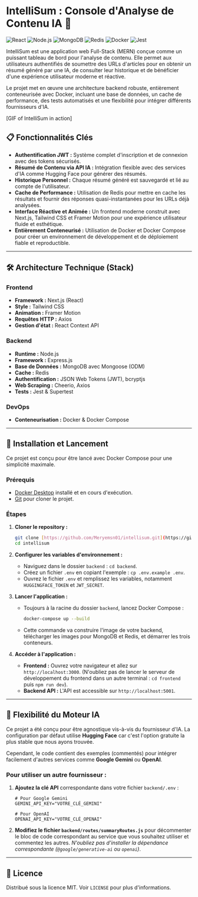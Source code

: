 # IntelliSum : Console d'Analyse de Contenu IA 🚀

![React](https://img.shields.io/badge/React-Next.js-blue?style=for-the-badge&logo=react)
![Node.js](https://img.shields.io/badge/Node.js-Express-green?style=for-the-badge&logo=nodedotjs)
![MongoDB](https://img.shields.io/badge/MongoDB-4EA94B?style=for-the-badge&logo=mongodb)
![Redis](https://img.shields.io/badge/Redis-DC382D?style=for-the-badge&logo=redis)
![Docker](https://img.shields.io/badge/Docker-Compose-blue?style=for-the-badge&logo=docker)
![Jest](https://img.shields.io/badge/Tests-Jest-red?style=for-the-badge&logo=jest)

IntelliSum est une application web Full-Stack (MERN) conçue comme un puissant tableau de bord pour l'analyse de contenu. Elle permet aux utilisateurs authentifiés de soumettre des URLs d'articles pour en obtenir un résumé généré par une IA, de consulter leur historique et de bénéficier d'une expérience utilisateur moderne et réactive.

Le projet met en œuvre une architecture backend robuste, entièrement conteneurisée avec Docker, incluant une base de données, un cache de performance, des tests automatisés et une flexibilité pour intégrer différents fournisseurs d'IA.

[GIF of IntelliSum in action]

## 📋 Fonctionnalités Clés

* **Authentification JWT :** Système complet d'inscription et de connexion avec des tokens sécurisés.
* **Résumé de Contenu via API IA :** Intégration flexible avec des services d'IA comme Hugging Face pour générer des résumés.
* **Historique Personnel :** Chaque résumé généré est sauvegardé et lié au compte de l'utilisateur.
* **Cache de Performance :** Utilisation de Redis pour mettre en cache les résultats et fournir des réponses quasi-instantanées pour les URLs déjà analysées.
* **Interface Réactive et Animée :** Un frontend moderne construit avec Next.js, Tailwind CSS et Framer Motion pour une expérience utilisateur fluide et esthétique.
* **Entièrement Conteneurisé :** Utilisation de Docker et Docker Compose pour créer un environnement de développement et de déploiement fiable et reproductible.

---

## 🛠️ Architecture Technique (Stack)

### Frontend
* **Framework :** Next.js (React)
* **Style :** Tailwind CSS
* **Animation :** Framer Motion
* **Requêtes HTTP :** Axios
* **Gestion d'état :** React Context API

### Backend
* **Runtime :** Node.js
* **Framework :** Express.js
* **Base de Données :** MongoDB avec Mongoose (ODM)
* **Cache :** Redis
* **Authentification :** JSON Web Tokens (JWT), bcryptjs
* **Web Scraping :** Cheerio, Axios
* **Tests :** Jest & Supertest

### DevOps
* **Conteneurisation :** Docker & Docker Compose

---

## 🚀 Installation et Lancement

Ce projet est conçu pour être lancé avec Docker Compose pour une simplicité maximale.

### Prérequis
* [Docker Desktop](https://www.docker.com/products/docker-desktop/) installé et en cours d'exécution.
* [Git](https://git-scm.com/) pour cloner le projet.

### Étapes

1.  **Cloner le repository :**
    ```bash
    git clone [https://github.com/Meryemsn01/intellisum.git](https://github.com/Meryemsn01/intellisum.git)
    cd intellisum
    ```

2.  **Configurer les variables d'environnement :**
    * Naviguez dans le dossier `backend` : `cd backend`.
    * Créez un fichier `.env` en copiant l'exemple : `cp .env.example .env`.
    * Ouvrez le fichier `.env` et remplissez les variables, notamment `HUGGINGFACE_TOKEN` et `JWT_SECRET`.

3.  **Lancer l'application :**
    * Toujours à la racine du dossier `backend`, lancez Docker Compose :
        ```bash
        docker-compose up --build
        ```
    * Cette commande va construire l'image de votre backend, télécharger les images pour MongoDB et Redis, et démarrer les trois conteneurs.

4.  **Accéder à l'application :**
    * **Frontend :** Ouvrez votre navigateur et allez sur `http://localhost:3000`. (N'oubliez pas de lancer le serveur de développement du frontend dans un autre terminal : `cd frontend` puis `npm run dev`).
    * **Backend API :** L'API est accessible sur `http://localhost:5001`.

---

## 🧠 Flexibilité du Moteur IA

Ce projet a été conçu pour être agnostique vis-à-vis du fournisseur d'IA. La configuration par défaut utilise **Hugging Face** car c'est l'option gratuite la plus stable que nous ayons trouvée.

Cependant, le code contient des exemples (commentés) pour intégrer facilement d'autres services comme **Google Gemini** ou **OpenAI**.

### Pour utiliser un autre fournisseur :

1.  **Ajoutez la clé API** correspondante dans votre fichier `backend/.env` :
    ```env
    # Pour Google Gemini
    GEMINI_API_KEY="VOTRE_CLÉ_GEMINI"

    # Pour OpenAI
    OPENAI_API_KEY="VOTRE_CLÉ_OPENAI"
    ```

2.  **Modifiez le fichier `backend/routes/summaryRoutes.js`** pour décommenter le bloc de code correspondant au service que vous souhaitez utiliser et commentez les autres. *N'oubliez pas d'installer la dépendance correspondante (`@google/generative-ai` ou `openai`)*.

---

## 📜 Licence

Distribué sous la licence MIT. Voir `LICENSE` pour plus d'informations.
